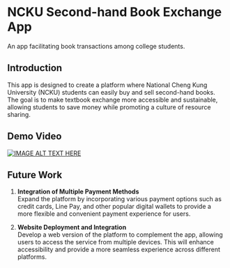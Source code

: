 # NCKU Second-hand Book Exchange App
An app facilitating book transactions among college students.

## **Introduction**
This app is designed to create a platform where National Cheng Kung University (NCKU) students can easily buy and sell second-hand books. The goal is to make textbook exchange more accessible and sustainable, allowing students to save money while promoting a culture of resource sharing. 

##  Demo Video

[![IMAGE ALT TEXT HERE](https://img.youtube.com/vi/DwVW1ssXTtQ/0.jpg)](https://www.youtube.com/watch?v=DwVW1ssXTtQ)

## Future Work

1. **Integration of Multiple Payment Methods**  
   Expand the platform by incorporating various payment options such as credit cards, Line Pay, and other popular digital wallets to provide a more flexible and convenient payment experience for users.

2. **Website Deployment and Integration**  
   Develop a web version of the platform to complement the app, allowing users to access the service from multiple devices. This will enhance accessibility and provide a more seamless experience across different platforms.



